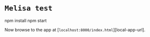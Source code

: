 # `Melisa test`

npm install
npm start

Now browse to the app at [`localhost:8000/index.html`][local-app-url].